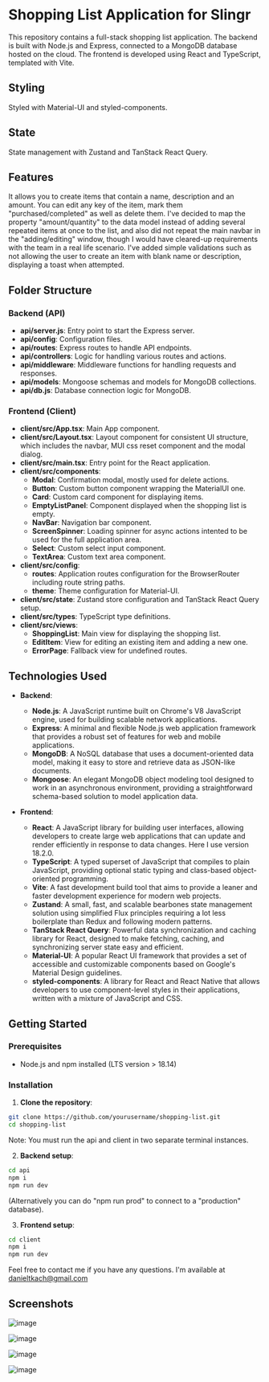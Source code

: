 # Shopping List Application for Slingr

This repository contains a full-stack shopping list application. The backend is built with Node.js and Express, connected to a MongoDB database hosted on the cloud. The frontend is developed using React and TypeScript, templated with Vite.

## Styling
Styled with Material-UI and styled-components.

## State
State management with Zustand and TanStack React Query.

## Features
It allows you to create items that contain a name, description and an amount. You can edit any key of the item, mark them "purchased/completed" as well as delete them. I've decided to map the property "amount/quantity" to the data model instead of adding several repeated items at once to the list, and also did not repeat the main navbar in the "adding/editing" window, though I would have cleared-up requirements with the team in a real life scenario. 
I've added simple validations such as not allowing the user to create an item with blank name or description, displaying a toast when attempted. 


## Folder Structure

### Backend (API)

- **api/server.js**: Entry point to start the Express server.
- **api/config**: Configuration files.
- **api/routes**: Express routes to handle API endpoints.
- **api/controllers**: Logic for handling various routes and actions.
- **api/middleware**: Middleware functions for handling requests and responses.
- **api/models**: Mongoose schemas and models for MongoDB collections.
- **api/db.js**: Database connection logic for MongoDB.

### Frontend (Client)

- **client/src/App.tsx**: Main App component.
- **client/src/Layout.tsx**: Layout component for consistent UI structure, which includes the navbar, MUI css reset component and the modal dialog.
- **client/src/main.tsx**: Entry point for the React application.
- **client/src/components**:
  - **Modal**: Confirmation modal, mostly used for delete actions.
  - **Button**: Custom button component wrapping the MaterialUI one.
  - **Card**: Custom card component for displaying items.
  - **EmptyListPanel**: Component displayed when the shopping list is empty.
  - **NavBar**: Navigation bar component.
  - **ScreenSpinner**: Loading spinner for async actions intented to be used for the full application area.
  - **Select**: Custom select input component.
  - **TextArea**: Custom text area component.
- **client/src/config**:
  - **routes**: Application routes configuration for the BrowserRouter including route string paths.
  - **theme**: Theme configuration for Material-UI.
- **client/src/state**: Zustand store configuration and TanStack React Query setup.
- **client/src/types**: TypeScript type definitions.
- **client/src/views**:
  - **ShoppingList**: Main view for displaying the shopping list.
  - **EditItem**: View for editing an existing item and adding a new one.
  - **ErrorPage**: Fallback view for undefined routes.

## Technologies Used

- **Backend**:
  - **Node.js**: A JavaScript runtime built on Chrome's V8 JavaScript engine, used for building scalable network applications.
  - **Express**: A minimal and flexible Node.js web application framework that provides a robust set of features for web and mobile applications.
  - **MongoDB**: A NoSQL database that uses a document-oriented data model, making it easy to store and retrieve data as JSON-like documents.
  - **Mongoose**: An elegant MongoDB object modeling tool designed to work in an asynchronous environment, providing a straightforward schema-based solution to model application data.

- **Frontend**:
  - **React**: A JavaScript library for building user interfaces, allowing developers to create large web applications that can update and render efficiently in response to data changes. Here I use version 18.2.0.
  - **TypeScript**: A typed superset of JavaScript that compiles to plain JavaScript, providing optional static typing and class-based object-oriented programming.
  - **Vite**: A fast development build tool that aims to provide a leaner and faster development experience for modern web projects.
  - **Zustand**: A small, fast, and scalable bearbones state management solution using simplified Flux principles requiring a lot less boilerplate than Redux and following modern patterns.
  - **TanStack React Query**: Powerful data synchronization and caching library for React, designed to make fetching, caching, and synchronizing server state easy and efficient.
  - **Material-UI**: A popular React UI framework that provides a set of accessible and customizable components based on Google's Material Design guidelines.
  - **styled-components**: A library for React and React Native that allows developers to use component-level styles in their applications, written with a mixture of JavaScript and CSS.

## Getting Started

### Prerequisites

- Node.js and npm installed (LTS version > 18.14)

### Installation

1. **Clone the repository**:
```sh
git clone https://github.com/yourusername/shopping-list.git
cd shopping-list
```

Note: You must run the api and client in two separate terminal instances.

2. **Backend setup**:
```sh
cd api
npm i
npm run dev
```
(Alternatively you can do "npm run prod" to connect to a "production" database).

3. **Frontend setup**:
```sh
cd client
npm i
npm run dev
```
Feel free to contact me if you have any questions. I'm available at danieltkach@gmail.com

## Screenshots
![image](https://github.com/danieltkach/slingr-challenge/assets/70539591/8d0008f3-0f2b-4046-a55f-a0fe9e0f94db)

![image](https://github.com/danieltkach/slingr-challenge/assets/70539591/8f9b6eae-fffb-4094-a5c3-45b175b3e33d)

![image](https://github.com/danieltkach/slingr-challenge/assets/70539591/31bd53df-3d6e-4660-b05c-a9bac1ef5423)

![image](https://github.com/danieltkach/slingr-challenge/assets/70539591/2de78b75-3fd1-463b-8ebb-3ab406ddf67d)



